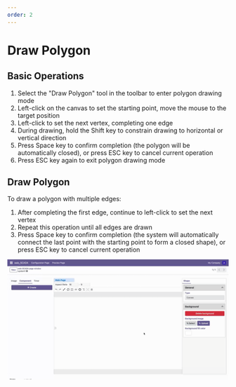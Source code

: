 ```yaml
---
order: 2
---
```

# Draw Polygon

## Basic Operations

1. Select the "Draw Polygon" tool in the toolbar to enter polygon drawing mode
2. Left-click on the canvas to set the starting point, move the mouse to the target position
3. Left-click to set the next vertex, completing one edge
4. During drawing, hold the Shift key to constrain drawing to horizontal or vertical direction
5. Press Space key to confirm completion (the polygon will be automatically closed), or press ESC key to cancel current operation
6. Press ESC key again to exit polygon drawing mode

## Draw Polygon

To draw a polygon with multiple edges:

1. After completing the first edge, continue to left-click to set the next vertex
2. Repeat this operation until all edges are drawn
3. Press Space key to confirm completion (the system will automatically connect the last point with the starting point to form a closed shape), or press ESC key to cancel current operation

![Draw polygon example](./draw_polygon.gif)
